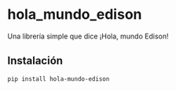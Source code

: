 # hola_mundo_edison
Una librería simple que dice ¡Hola, mundo Edison!

## Instalación
```sh
pip install hola-mundo-edison

